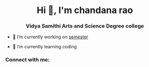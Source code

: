 <h1 align="center">Hi 👋, I'm chandana rao</h1>
<h3 align="center">Vidya Samithi Arts and Science Degree college</h3>

- 🔭 I’m currently working on [semester](project)

- 🌱 I’m currently learning coding

<h3 align="left">Connect with me:</h3>
<p align="left">
</p>
